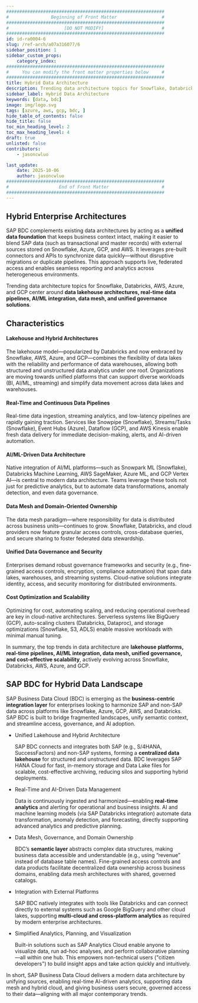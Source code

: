 ```yaml
---
############################################################
#                Beginning of Front Matter                 #
############################################################
#                     [DO NOT MODIFY]                      #
############################################################
id: id-ra0004-6
slug: /ref-arch/a07a316077/6
sidebar_position: 1
sidebar_custom_props:
    category_index:
############################################################
#     You can modify the front matter properties below     #
############################################################
title: Hybrid Data Architecture
description: Trending data architecture topics for Snowflake, Databricks, AWS, Azure, and GCP center around **data lakehouse architectures, real-time data pipelines, AI/ML integration, data mesh, and unified governance solution
sidebar_label: Hybrid Data Architecture
keywords: [data, bdc]
image: img/logo.svg
tags: [azure, aws, gcp, bdc, ]
hide_table_of_contents: false
hide_title: false
toc_min_heading_level: 2
toc_max_heading_level: 4
draft: true
unlisted: false
contributors:
    - jasoncwluo

last_update:
    date: 2025-10-06
    author: jasoncwluo
############################################################
#                   End of Front Matter                    #
############################################################
---
```


<!-- Add the 'why?' for this architecture. Why do we have it? What is its purpose -->

## Hybrid Enterprise Architectures

SAP BDC complements existing data architectures by acting as a **unified data foundation** that keeps business context intact, making it easier to blend SAP data (such as transactional and master records) with external sources stored on Snowflake, Azure, GCP, and AWS. It leverages pre-built connectors and APIs to synchronize data quickly—without disruptive migrations or duplicate pipelines. This approach supports live, federated access and enables seamless reporting and analytics across heterogeneous environments.

Trending data architecture topics for Snowflake, Databricks, AWS, Azure, and GCP center around **data lakehouse architectures, real-time data pipelines, AI/ML integration, data mesh, and unified governance solutions**.


## Characteristics

#### Lakehouse and Hybrid Architectures

The lakehouse model—popularized by Databricks and now embraced by Snowflake, AWS, Azure, and GCP—combines the flexibility of data lakes with the reliability and performance of data warehouses, allowing both structured and unstructured data analytics under one roof. Organizations are moving towards unified platforms that can support diverse workloads (BI, AI/ML, streaming) and simplify data movement across data lakes and warehouses.

#### Real-Time and Continuous Data Pipelines

Real-time data ingestion, streaming analytics, and low-latency pipelines are rapidly gaining traction. Services like Snowpipe (Snowflake), Streams/Tasks (Snowflake), Event Hubs (Azure), Dataflow (GCP), and AWS Kinesis enable fresh data delivery for immediate decision-making, alerts, and AI-driven automation.

#### AI/ML-Driven Data Architecture

Native integration of AI/ML platforms—such as Snowpark ML (Snowflake), Databricks Machine Learning, AWS SageMaker, Azure ML, and GCP Vertex AI—is central to modern data architecture. Teams leverage these tools not just for predictive analytics, but to automate data transformations, anomaly detection, and even data governance.

#### Data Mesh and Domain-Oriented Ownership

The data mesh paradigm—where responsibility for data is distributed across business units—continues to grow. Snowflake, Databricks, and cloud providers now feature granular access controls, cross-database queries, and secure sharing to foster federated data stewardship.

#### Unified Data Governance and Security

Enterprises demand robust governance frameworks and security (e.g., fine-grained access controls, encryption, compliance automation) that span data lakes, warehouses, and streaming systems. Cloud-native solutions integrate identity, access, and security monitoring for distributed environments.

#### Cost Optimization and Scalability

Optimizing for cost, automating scaling, and reducing operational overhead are key in cloud-native architectures. Serverless systems like BigQuery (GCP), auto-scaling clusters (Databricks, Dataproc), and storage optimizations (Snowflake, S3, ADLS) enable massive workloads with minimal manual tuning.

In summary, the top trends in data architecture are **lakehouse platforms, real-time pipelines, AI/ML integration, data mesh, unified governance, and cost-effective scalability**, actively evolving across Snowflake, Databricks, AWS, Azure, and GCP.<!-- Add your characteristics content here -->

## SAP BDC for Hybrid Data Landscape

SAP Business Data Cloud (BDC) is emerging as the **business-centric integration layer** for enterprises looking to harmonize SAP and non-SAP data across platforms like Snowflake, Azure, GCP, AWS, and Databricks. SAP BDC is built to bridge fragmented landscapes, unify semantic context, and streamline access, governance, and AI adoption.<!-- Add your SAP context examples here -->

- Unified Lakehouse and Hybrid Architecture

    SAP BDC connects and integrates both SAP (e.g., S/4HANA, SuccessFactors) and non-SAP systems, forming a **centralized data lakehouse** for structured and unstructured data. BDC leverages SAP HANA Cloud for fast, in-memory storage and Data Lake files for scalable, cost-effective archiving, reducing silos and supporting hybrid deployments.

- Real-Time and AI-Driven Data Management

    Data is continuously ingested and harmonized—enabling **real-time analytics** and alerting for operational and business insights. AI and machine learning models (via SAP Databricks integration) automate data transformation, anomaly detection, and forecasting, directly supporting advanced analytics and predictive planning.

- Data Mesh, Governance, and Domain Ownership

    BDC’s **semantic layer** abstracts complex data structures, making business data accessible and understandable (e.g., using “revenue” instead of database table names). Fine-grained access controls and data products facilitate decentralized data ownership across business domains, enabling data mesh architectures with shared, governed catalogs.

- Integration with External Platforms

    SAP BDC natively integrates with tools like Databricks and can connect directly to external systems such as Google BigQuery and other cloud lakes, supporting **multi-cloud and cross-platform analytics** as required by modern enterprise architectures.

- Simplified Analytics, Planning, and Visualization

    Built-in solutions such as SAP Analytics Cloud enable anyone to visualize data, run ad-hoc analyses, and perform collaborative planning—all within one hub. This empowers non-technical users ("citizen developers") to build insight apps and take action quickly and intuitively.

In short, SAP Business Data Cloud delivers a modern data architecture by unifying sources, enabling real-time AI-driven analytics, supporting data mesh and hybrid cloud, and giving business users secure, governed access to their data—aligning with all major contemporary trends.
